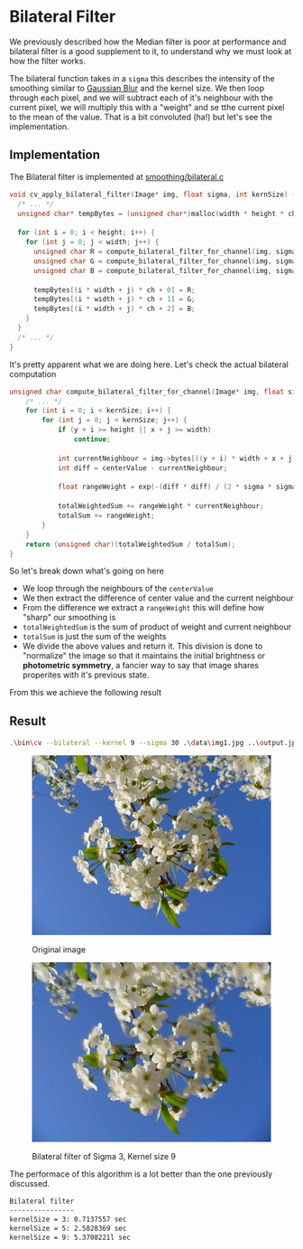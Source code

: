 # Bilateral Filter

We previously described how the Median filter is poor at performance and bilateral filter is a good supplement to it, to understand why we must look at how the filter works.

The bilateral function takes in a `sigma` this describes the intensity of the smoothing similar to [Gaussian Blur](./gaussian-blur.md) and the kernel size. We then loop through each pixel, and we will subtract each of it's neighbour with the current pixel, we will multiply this with a "weight" and se tthe current pixel to the mean of the value. That is a bit convoluted (ha!) but let's see the implementation.

## Implementation

The Bilateral filter is implemented at [smoothing/bilateral.c](../../smoothing/bilateral.c)

```c
void cv_apply_bilateral_filter(Image* img, float sigma, int kernSize) {
  /* ... */
  unsigned char* tempBytes = (unsigned char*)malloc(width * height * ch * sizeof(unsigned char));

  for (int i = 0; i < height; i++) {
    for (int j = 0; j < width; j++) {
      unsigned char R = compute_bilateral_filter_for_channel(img, sigma, kernSize, j, i, 0);
      unsigned char G = compute_bilateral_filter_for_channel(img, sigma, kernSize, j, i, 1);
      unsigned char B = compute_bilateral_filter_for_channel(img, sigma, kernSize, j, i, 2);

      tempBytes[(i * width + j) * ch + 0] = R;
      tempBytes[(i * width + j) * ch + 1] = G;
      tempBytes[(i * width + j) * ch + 2] = B;
    }
  }
  /* ... */
}

```

It's pretty apparent what we are doing here. Let's check the actual bilateral computation 

```c
unsigned char compute_bilateral_filter_for_channel(Image* img, float sigma, int kernSize, int x, int y, int c) {
    /* ... */ 
    for (int i = 0; i < kernSize; i++) {
        for (int j = 0; j < kernSize; j++) {
            if (y + i >= height || x + j >= width)
                continue;

            int currentNeighbour = img->bytes[((y + i) * width + x + j) * ch + c];
            int diff = centerValue - currentNeighbour;

            float rangeWeight = exp(-(diff * diff) / (2 * sigma * sigma));

            totalWeightedSum += rangeWeight * currentNeighbour;
            totalSum += rangeWeight;
        }
    }
    return (unsigned char)(totalWeightedSum / totalSum);
}
```

So let's break down what's going on here

- We loop through the neighbours of the `centerValue`
- We then extract the difference of center value and the current neighbour
- From the difference we extract a `rangeWeight` this will define how "sharp" our smoothing is
- `totalWeightedSum` is the sum of product of weight and current neighbour
- `totalSum` is just the sum of the weights
- We divide the above values and return it. This division is done to "normalize" the image so that it maintains the initial brightness or **photometric symmetry**, a fancier way to say that image shares properites with it's previous state.

From this we achieve the following result

## Result

```bash
.\bin\cv --bilateral --kernel 9 --sigma 30 .\data\img1.jpg ..\output.jpg
```

<div>

<figure><img src="../.gitbook/assets/img1.jpg" alt=""><figcaption><p>Original image</p></figcaption></figure>

<figure><img src="../.gitbook/assets/bilateral-3-9.jpg" alt=""><figcaption><p>Bilateral filter of Sigma 3, Kernel size 9</p></figcaption></figure>

</div>

The performace of this algorithm is a lot better than the one previously discussed.

```
Bilateral filter
----------------
kernelSize = 3: 0.7137557 sec
kernelSize = 5: 2.5828369 sec
kernelSize = 9: 5.3708221l sec
```
